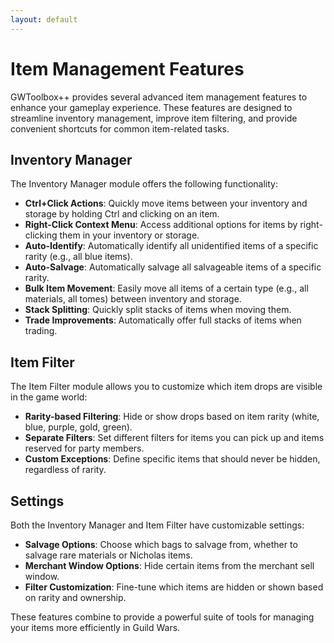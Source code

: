 ```yaml
---
layout: default
---
```


# Item Management Features

GWToolbox++ provides several advanced item management features to enhance your gameplay experience. These features are designed to streamline inventory management, improve item filtering, and provide convenient shortcuts for common item-related tasks.

## Inventory Manager

The Inventory Manager module offers the following functionality:

- **Ctrl+Click Actions**: Quickly move items between your inventory and storage by holding Ctrl and clicking on an item.
- **Right-Click Context Menu**: Access additional options for items by right-clicking them in your inventory or storage.
- **Auto-Identify**: Automatically identify all unidentified items of a specific rarity (e.g., all blue items).
- **Auto-Salvage**: Automatically salvage all salvageable items of a specific rarity.
- **Bulk Item Movement**: Easily move all items of a certain type (e.g., all materials, all tomes) between inventory and storage.
- **Stack Splitting**: Quickly split stacks of items when moving them.
- **Trade Improvements**: Automatically offer full stacks of items when trading.

## Item Filter

The Item Filter module allows you to customize which item drops are visible in the game world:

- **Rarity-based Filtering**: Hide or show drops based on item rarity (white, blue, purple, gold, green).
- **Separate Filters**: Set different filters for items you can pick up and items reserved for party members.
- **Custom Exceptions**: Define specific items that should never be hidden, regardless of rarity.

## Settings

Both the Inventory Manager and Item Filter have customizable settings:

- **Salvage Options**: Choose which bags to salvage from, whether to salvage rare materials or Nicholas items.
- **Merchant Window Options**: Hide certain items from the merchant sell window.
- **Filter Customization**: Fine-tune which items are hidden or shown based on rarity and ownership.

These features combine to provide a powerful suite of tools for managing your items more efficiently in Guild Wars.
